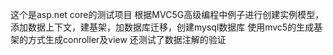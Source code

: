 这个是asp.net core的测试项目
根据MVC5G高级编程中例子进行创建实例模型，添加数据上下文，建基架，加数据库迁移，创建mysql数据库
使用mvc5的生成基架的方式生成conroller及view
还测试了数据注解的验证